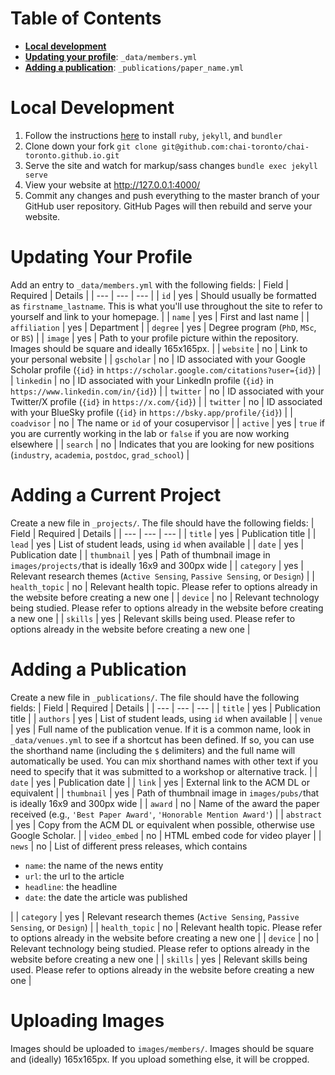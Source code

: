 # Table of Contents
- **[Local development](#local-development)**
- **[Updating your profile](#updating-your-profile)**: `_data/members.yml`
- **[Adding a publication](#adding-a-publication)**: `_publications/paper_name.yml`

# Local Development
1. Follow the instructions [here](https://jekyllrb.com/docs/installation/) to install `ruby`, `jekyll`, and `bundler`
2. Clone down your fork `git clone git@github.com:chai-toronto/chai-toronto.github.io.git`
3. Serve the site and watch for markup/sass changes `bundle exec jekyll serve`
4. View your website at http://127.0.0.1:4000/
5. Commit any changes and push everything to the master branch of your GitHub user repository. GitHub Pages will then rebuild and serve your website.

# Updating Your Profile
Add an entry to `_data/members.yml` with the following fields:
| Field | Required | Details |
| --- | --- | --- |
| `id` | yes | Should usually be formatted as `firstname_lastname`. This is what you'll use throughout the site to refer to yourself and link to your homepage. |
| `name` | yes | First and last name | 
| `affiliation` | yes | Department |
| `degree` | yes | Degree program (`PhD`, `MSc`, or `BS`) |
| `image` | yes | Path to your profile picture within the repository. Images should be square and ideally 165x165px. |
| `website` | no | Link to your personal website |
| `gscholar` | no | ID associated with your Google Scholar profile (`{id}` in `https://scholar.google.com/citations?user={id}`) |
| `linkedin` | no | ID associated with your LinkedIn profile (`{id}` in `https://www.linkedin.com/in/{id}`) |
| `twitter` | no | ID associated with your Twitter/X profile (`{id}` in `https://x.com/{id}`) |
| `twitter` | no | ID associated with your BlueSky profile (`{id}` in `https://bsky.app/profile/{id}`) |
| `coadvisor` | no | The name or `id` of your cosupervisor |
| `active` | yes | `true` if you are currently working in the lab or `false` if you are now working elsewhere |
| `search` | no | Indicates that you are looking for new positions (`industry`, `academia`, `postdoc`, `grad_school`) |

# Adding a Current Project
Create a new file in `_projects/`. The file should have the following fields:
| Field | Required | Details |
| --- | --- | --- |
| `title` | yes | Publication title |
| `lead` | yes | List of student leads, using `id` when available |
| `date` | yes | Publication date |
| `thumbnail` | yes | Path of thumbnail image in `images/projects/`that is ideally 16x9 and 300px wide |
| `category` | yes | Relevant research themes (`Active Sensing`, `Passive Sensing`, or `Design`) |
| `health_topic` | no | Relevant health topic. Please refer to options already in the website before creating a new one |
| `device` | no | Relevant technology being studied. Please refer to options already in the website before creating a new one |
| `skills` | yes | Relevant skills being used. Please refer to options already in the website before creating a new one |

# Adding a Publication
Create a new file in `_publications/`. The file should have the following fields:
| Field | Required | Details |
| --- | --- | --- |
| `title` | yes | Publication title |
| `authors` | yes | List of student leads, using `id` when available |
| `venue` | yes | Full name of the publication venue. If it is a common name, look in `_data/venues.yml` to see if a shortcut has been defined. If so, you can use the shorthand name (including the `$` delimiters) and the full name will automatically be used. You can mix shorthand names with other text if you need to specify that it was submitted to a workshop or alternative track. |
| `date` | yes | Publication date |
| `link` | yes | External link to the ACM DL or equivalent |
| `thumbnail` | yes | Path of thumbnail image in `images/pubs/`that is ideally 16x9 and 300px wide |
| `award` | no | Name of the award the paper received (e.g., `'Best Paper Award'`, `'Honorable Mention Award'`) |
| `abstract` | yes | Copy from the ACM DL or equivalent when possible, otherwise use Google Scholar. |
| `video_embed` | no | HTML embed code for video player |
| `news` | no | List of different press releases, which contains <ul><li>`name`: the name of the news entity</li><li>`url`: the url to the article</li><li>`headline`: the headline</li><li>`date`: the date the article was published</li></ul> |
| `category` | yes | Relevant research themes (`Active Sensing`, `Passive Sensing`, or `Design`) |
| `health_topic` | no | Relevant health topic. Please refer to options already in the website before creating a new one |
| `device` | no | Relevant technology being studied. Please refer to options already in the website before creating a new one |
| `skills` | yes | Relevant skills being used. Please refer to options already in the website before creating a new one |

# Uploading Images
Images should be uploaded to `images/members/`. Images should be square and (ideally) 165x165px. If you upload something else, it will be cropped.

